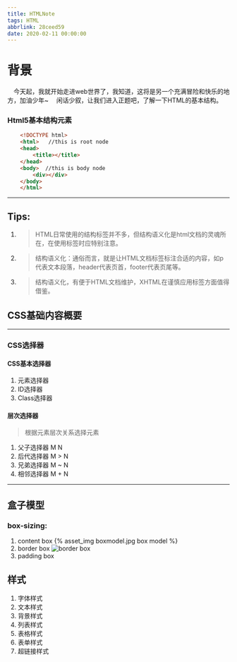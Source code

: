 ```yaml
---
title: HTMLNote
tags: HTML
abbrlink: 28ceed59
date: 2020-02-11 00:00:00
---
```

# 背景
&emsp;今天起，我就开始走进web世界了，我知道，这将是另一个充满冒险和快乐的地方，加油少年~
&emsp;闲话少叙，让我们进入正题吧，了解一下HTML的基本结构。
<!--more-->
### Html5基本结构元素
~~~html
    <!DOCTYPE html>
    <html>   //this is root node
    <head>
        <title></title>
    </head>
    <body>  //this is body node
        <div></div>
    </body>
    </html>
~~~
***
## Tips:
1. >HTML日常使用的结构标签并不多，但结构语义化是html文档的灵魂所在，在使用标签时应特别注意。
2. >结构语义化：通俗而言，就是让HTML文档标签标注合适的内容，如p代表文本段落，header代表页首，footer代表页尾等。
3. >结构语义化，有便于HTML文档维护，XHTML在谨慎应用标签方面值得借鉴。
## CSS基础内容概要
***
### CSS选择器
#### CSS基本选择器
1. 元素选择器
2. ID选择器
3. Class选择器
#### 层次选择器
> 根据元素层次关系选择元素
1. 父子选择器   M N
2. 后代选择器   M > N
3. 兄弟选择器   M ~ N
4. 相邻选择器   M + N
***
## 盒子模型
### box-sizing: 
1. content box
{% asset_img boxmodel.jpg box model %}
2. border box
![border box](http://q7u2d5quo.bkt.clouddn.com/algorithms/20200407/wsouhYHgo5fb.jpg)
3. padding box
## 样式
1. 字体样式
2. 文本样式
3. 背景样式
3. 列表样式
4. 表格样式
5. 表单样式
6. 超链接样式

